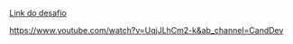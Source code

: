[Link do desafio](https://github.com/WoopSicredi/jobs/issues/6)


https://www.youtube.com/watch?v=UqjJLhCm2-k&ab_channel=CandDev
